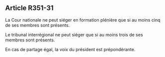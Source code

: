 ## Article R351-31

La Cour nationale ne peut siéger en formation plénière que si au moins cinq de ses membres sont présents.

Le tribunal interrégional ne peut siéger que si au moins trois de ses membres sont présents.

En cas de partage égal, la voix du président est prépondérante.

